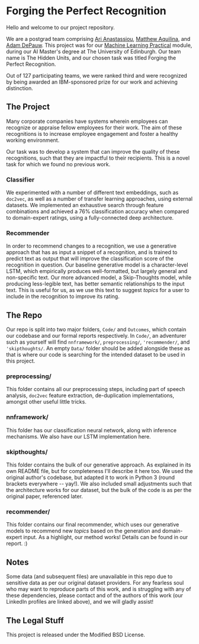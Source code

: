 # Forging the Perfect Recognition
Hello and welcome to our project repository. 

We are a postgrad team comprising [Ari Anastassiou](https://www.linkedin.com/in/ari-anastassiou-6958a519/), [Matthew Aquilina](https://www.linkedin.com/in/matthewaq/), and [Adam DePauw](https://www.linkedin.com/in/adam-depauw/). This project was for our [Machine Learning Practical](http://www.inf.ed.ac.uk/teaching/courses/mlp/index-2018.html) module, during our AI Master's degree at The University of Edinburgh. Our team name is The Hidden Units, and our chosen task was titled Forging the Perfect Recognition.

Out of 127 participating teams, we were ranked third and were recognized by being awarded an IBM-sponsored prize for our work and achieving distinction.

## The Project
Many corporate companies have systems wherein employees can recognize or appraise fellow employees for their work. The aim of these recognitions is to increase employee engagement and foster a healthy working environment.

Our task was to develop a system that can improve the quality of these recognitions, such that they are impactful to their recipients. This is a novel task for which we found no previous work.

### Classifier
We experimented with a number of different text embeddings, such as `doc2vec`, as well as a number of transfer learning approaches, using external datasets. We implemented an exhaustive search through feature combinations and achieved a 76% classification accuracy when compared to domain-expert ratings, using a fully-connected deep architecture.

### Recommender
In order to recommend changes to a recognition, we use a generative approach that has as input a snippet of a recognition, and is trained to predict text as output that will improve the classification score of the recognition in question. Our baseline generative model is a character-level LSTM, which empirically produces well-formatted, but largely general and non-specific text. Our more advanced model, a Skip-Thoughts model, while producing less-legible text, has better semantic relationships to the input text. This  is useful for us, as we use this text to suggest *topics* for a user to include in the recognition to improve its rating.

## The Repo
Our repo is split into two major folders, `Code/` and `Outcomes`, which contain our codebase and our formal reports respectively. In `Code/`, an adventurer such as yourself will find `nnframework/`, `preprocessing/`, `'recommender/`, and `'skipthoughts/`. An empty `Data/` folder should be added alongside these as that is where our code is searching for the intended dataset to be used in this project.

### preprocessing/
This folder contains all our preprocessing steps, including part of speech analysis, `doc2vec` feature extraction, de-duplication implementations, amongst other useful little tricks.

### nnframework/
This folder has our classification neural network, along with inference mechanisms. We also have our LSTM implementation here.

### skipthoughts/
This folder contains the bulk of our generative approach. As explained in its own README file, but for completeness I'll describe it here too. We used the original author's codebase, but adapted it to work in Python 3 (round brackets everywhere -- yay!). We also included small adjustments such that the architecture works for our dataset, but the bulk of the code is as per the original paper, referenced later.

### recommender/
This folder contains our final recommender, which uses our generative models to recommend new *topics* based on the generation and domain-expert input. As a highlight, our method works! Details can be found in our report. :)

## Notes
Some data (and subsequent files) are unavailable in this repo due to sensitive data as per our original dataset providers. For any fearless soul who may want to reproduce parts of this work, and is struggling with any of these dependencies, please contact and of the authors of this work (our LinkedIn profiles are linked above), and we will gladly assist!

## The Legal Stuff
This project is released under the Modified BSD License.



